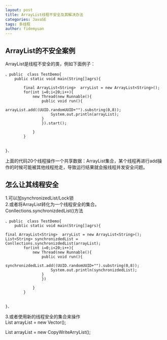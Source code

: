 ```yaml
---
layout: post
title: ArrayList线程不安全及其解决办法
categories: JavaSE
tags: 多线程
author: fidemyuan
---
```


## ArrayList的不安全案例

ArrayList是线程不安全的类，例如下面例子：
	
	、public  class TestDemo{
		public static void main(String[]agrs){
			
			final ArrayList<String>  arryList = new ArrayList<String>();
			for(int i=0;i<20;i++){
				new Thread(new Runnable(){
					public void run(){
						arrayList.add((UUID.randomUUID+"").substring(0,8));
						System.out.println(arrayList);						
					}
					}).start();

				}
			}
		
	
	}、


上面的代码20个线程操作一个共享数据：ArrayList集合，某个线程再进行add操作的时候可能被其他线程抢走，导致运行结果就会报线程并发安全问题。

## 怎么让其线程安全
1.可以加synchronizedList/Lock锁<br>
2.或者将ArrayList转化为一个线程安全的集合。<br>
Conllections.synchronizdedList()方法<br>

	、public  class TestDemo{
		public static void main(String[]agrs){
			
	final ArrayList<String>  arryList = new ArrayList<String>();
	List<String> synchronizdedList = Conllections.synchronizdedList(arrayList);
			for(int i=0;i<20;i++){
				new Thread(new Runnable(){
					public void run(){
					synchronizdedList.add((UUID.randomUUID+"").substring(0,8));
						System.out.println(synchronizdedList);						
					}
					})

				}
			}
		
	
	}、


3.或者使用新的线程安全的集合来操作<br>
List<String> arrayList = new Vector<String>();

List<String> arrayList = new CopyWriteArryList<String>();

